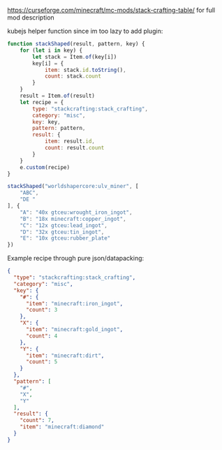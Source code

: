 https://curseforge.com/minecraft/mc-mods/stack-crafting-table/ for full mod description

kubejs helper function since im too lazy to add plugin:
```js
function stackShaped(result, pattern, key) {
    for (let i in key) {
        let stack = Item.of(key[i])
        key[i] = {
            item: stack.id.toString(),
            count: stack.count
        }
    }
    result = Item.of(result)
    let recipe = {
        type: "stackcrafting:stack_crafting",
        category: "misc",
        key: key,
        pattern: pattern,
        result: {
            item: result.id,
            count: result.count
        }
    }
    e.custom(recipe)
}

stackShaped("worldshapercore:ulv_miner", [
    "ABC",
    "DE "
], {
    "A": "40x gtceu:wrought_iron_ingot",
    "B": "18x minecraft:copper_ingot",
    "C": "12x gtceu:lead_ingot",
    "D": "32x gtceu:tin_ingot",
    "E": "10x gtceu:rubber_plate"
})
```
Example recipe through pure json/datapacking:
```json
{
  "type": "stackcrafting:stack_crafting",
  "category": "misc",
  "key": {
    "#": {
      "item": "minecraft:iron_ingot",
      "count": 3
    },
    "X": {
      "item": "minecraft:gold_ingot",
      "count": 4
    },
    "Y": {
      "item": "minecraft:dirt",
      "count": 5
    }
  },
  "pattern": [
    "#",
    "X",
    "Y"
  ],
  "result": {
    "count": 7,
    "item": "minecraft:diamond"
  }
}
```
